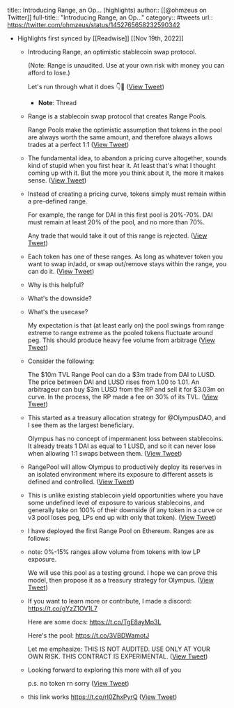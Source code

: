 title:: Introducing Range, an Op... (highlights)
author:: [[@ohmzeus on Twitter]]
full-title:: "Introducing Range, an Op..."
category:: #tweets
url:: https://twitter.com/ohmzeus/status/1452765658232590342

- Highlights first synced by [[Readwise]] [[Nov 19th, 2022]]
	- Introducing Range, an optimistic stablecoin swap protocol.
	  
	  (Note: Range is unaudited. Use at your own risk with money you can afford to lose.)
	  
	  Let's run through what it does 👇🧵 ([View Tweet](https://twitter.com/ohmzeus/status/1452765658232590342))
		- **Note**: Thread
	- Range is a stablecoin swap protocol that creates Range Pools.
	  
	  Range Pools make the optimistic assumption that tokens in the pool are always worth the same amount, and therefore always allows trades at a perfect 1:1 ([View Tweet](https://twitter.com/ohmzeus/status/1452765660430405637))
	- The fundamental idea, to abandon a pricing curve altogether, sounds kind of stupid when you first hear it. At least that's what I thought coming up with it. But the more you think about it, the more it makes sense. ([View Tweet](https://twitter.com/ohmzeus/status/1452765663169335305))
	- Instead of creating a pricing curve, tokens simply must remain within a pre-defined range.
	  
	  For example, the range for DAI in this first pool is 20%-70%. DAI must remain at least 20% of the pool, and no more than 70%.
	  
	  Any trade that would take it out of this range is rejected. ([View Tweet](https://twitter.com/ohmzeus/status/1452765665346179075))
	- Each token has one of these ranges. As long as whatever token you want to swap in/add, or swap out/remove stays within the range, you can do it. ([View Tweet](https://twitter.com/ohmzeus/status/1452765667309010944))
	- Why is this helpful?
	- What's the downside?
	- What's the usecase?
	  
	  My expectation is that (at least early on) the pool swings  from range extreme to range extreme as the pooled tokens fluctuate around peg. This should produce heavy fee volume from arbitrage ([View Tweet](https://twitter.com/ohmzeus/status/1452765673944494080))
	- Consider the following:
	  
	  The $10m TVL Range Pool can do a $3m trade from DAI to LUSD. The price between DAI and LUSD rises from 1.00 to 1.01. An arbitrageur can buy $3m LUSD from the RP and sell it for $3.03m on curve. In the process, the RP made a fee on 30% of its TVL. ([View Tweet](https://twitter.com/ohmzeus/status/1452765676058386439))
	- This started as a treasury allocation strategy for @OlympusDAO, and I see them as the largest beneficiary.
	  
	  Olympus has no concept of impermanent loss between stablecoins. It already treats 1 DAI as equal to 1 LUSD, and so it can never lose when allowing 1:1 swaps between them. ([View Tweet](https://twitter.com/ohmzeus/status/1452765678264627201))
	- RangePool will allow Olympus to productively deploy its reserves in an isolated environment where its exposure to different assets is defined and controlled. ([View Tweet](https://twitter.com/ohmzeus/status/1452765680546295815))
	- This is unlike existing stablecoin yield opportunities where you have some undefined level of exposure to various stablecoins, and generally take on 100% of their downside (if any token in a curve or v3 pool loses peg, LPs end up with only that token). ([View Tweet](https://twitter.com/ohmzeus/status/1452765682353967105))
	- I have deployed the first Range Pool on Ethereum. Ranges are as follows:
	- note: 0%-15% ranges allow volume from tokens with low LP exposure.
	  
	  We will use this pool as a testing ground. I hope we can prove this model, then propose it as a treasury strategy for Olympus. ([View Tweet](https://twitter.com/ohmzeus/status/1452765686539882498))
	- If you want to learn more or contribute, I made a discord: https://t.co/gYzZ1OV1L7
	  
	  Here are some docs: https://t.co/TgE8ayMp3L
	  
	  Here's the pool: https://t.co/3VBDWamotJ
	  
	  Let me emphasize: THIS IS NOT AUDITED. USE ONLY AT YOUR OWN RISK. THIS CONTRACT IS EXPERIMENTAL. ([View Tweet](https://twitter.com/ohmzeus/status/1452765688683274242))
	- Looking forward to exploring this more with all of you 
	  
	  p.s. no token rn sorry ([View Tweet](https://twitter.com/ohmzeus/status/1452765690973368321))
	- this link works https://t.co/rI0ZhxPyrQ ([View Tweet](https://twitter.com/ohmzeus/status/1452780099686879233))